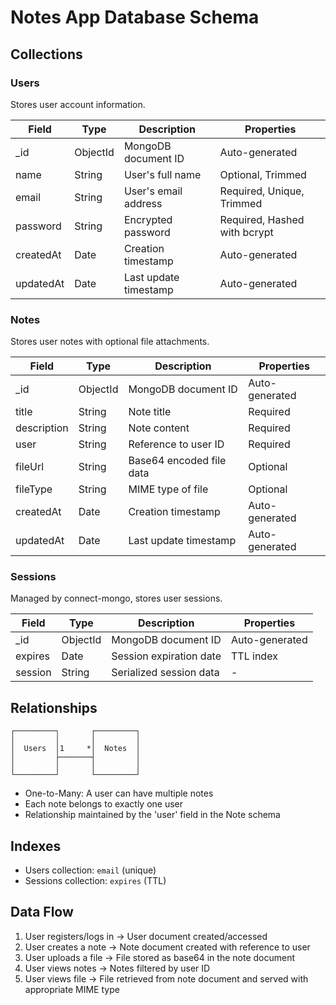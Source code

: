 # Notes App Database Schema

## Collections

### Users
Stores user account information.

| Field | Type | Description | Properties |
|-------|------|-------------|------------|
| _id | ObjectId | MongoDB document ID | Auto-generated |
| name | String | User's full name | Optional, Trimmed |
| email | String | User's email address | Required, Unique, Trimmed |
| password | String | Encrypted password | Required, Hashed with bcrypt |
| createdAt | Date | Creation timestamp | Auto-generated |
| updatedAt | Date | Last update timestamp | Auto-generated |

### Notes
Stores user notes with optional file attachments.

| Field | Type | Description | Properties |
|-------|------|-------------|------------|
| _id | ObjectId | MongoDB document ID | Auto-generated |
| title | String | Note title | Required |
| description | String | Note content | Required |
| user | String | Reference to user ID | Required |
| fileUrl | String | Base64 encoded file data | Optional |
| fileType | String | MIME type of file | Optional |
| createdAt | Date | Creation timestamp | Auto-generated |
| updatedAt | Date | Last update timestamp | Auto-generated |

### Sessions
Managed by connect-mongo, stores user sessions.

| Field | Type | Description | Properties |
|-------|------|-------------|------------|
| _id | ObjectId | MongoDB document ID | Auto-generated |
| expires | Date | Session expiration date | TTL index |
| session | String | Serialized session data | - |

## Relationships

```
┌─────────┐       ┌─────────┐
│         │       │         │
│  Users  │1     *│  Notes  │
│         ├───────┤         │
│         │       │         │
└─────────┘       └─────────┘
```

- One-to-Many: A user can have multiple notes
- Each note belongs to exactly one user
- Relationship maintained by the 'user' field in the Note schema

## Indexes

- Users collection: `email` (unique)
- Sessions collection: `expires` (TTL)

## Data Flow

1. User registers/logs in → User document created/accessed
2. User creates a note → Note document created with reference to user
3. User uploads a file → File stored as base64 in the note document
4. User views notes → Notes filtered by user ID
5. User views file → File retrieved from note document and served with appropriate MIME type